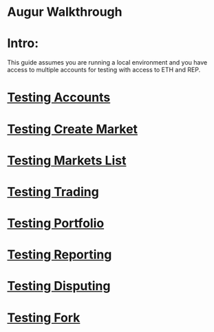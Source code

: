 Augur Walkthrough
==================

# Intro:

This guide assumes you  are running a local environment and you have access to multiple accounts for testing with access to ETH and REP.

# [Testing Accounts](/account.md)

# [Testing Create Market](/createMarket.md)

# [Testing Markets List](/marketsList.md)

# [Testing Trading](/trading.md)

# [Testing Portfolio](/portfolio.md)

# [Testing Reporting](/reporting.md)

# [Testing Disputing](/disputing.md)

# [Testing Fork](/forking.md)
